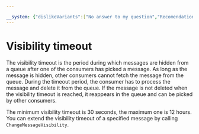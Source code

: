 ```yaml
---

__system: {"dislikeVariants":["No answer to my question","Recomendations didn't help","The content doesn't match title","Other"]}
---
```

# Visibility timeout

The visibility timeout is the period during which messages are hidden from a queue after one of the consumers has picked a message. As long as the message is hidden, other consumers cannot fetch the message from the queue. During the timeout period, the consumer has to process the message and delete it from the queue. If the message is not deleted when the visibility timeout is reached, it reappears in the queue and can be picked by other consumers.

The minimum visibility timeout is 30 seconds, the maximum one is 12 hours. You can extend the visibility timeout of a specified message by calling `ChangeMessageVisibility`.

